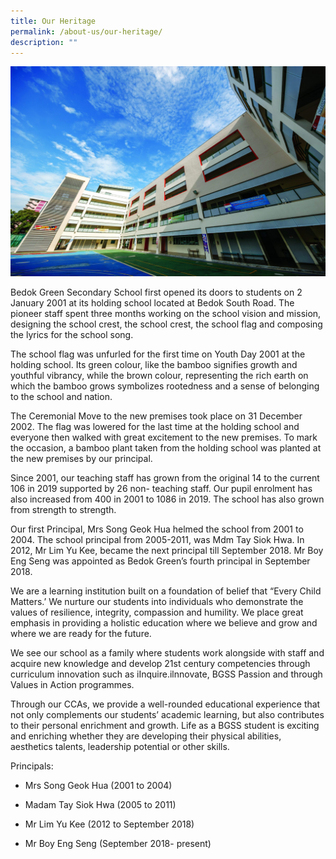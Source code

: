 ```yaml
---
title: Our Heritage
permalink: /about-us/our-heritage/
description: ""
---
```



![](/images/Our-Heritage-e1570003294657.jpg)

Bedok Green Secondary School first opened its doors to students on 2 January 2001 at its holding school located at Bedok South Road. The pioneer staff spent three months working on the school vision and mission, designing the school crest, the school crest, the school flag and composing the lyrics for the school song.

The school flag was unfurled for the first time on Youth Day 2001 at the holding school. Its green colour, like the bamboo signifies growth and youthful vibrancy, while the brown colour, representing the rich earth on which the bamboo grows symbolizes rootedness and a sense of belonging to the school and nation.

The Ceremonial Move to the new premises took place on 31 December 2002. The flag was lowered for the last time at the holding school and everyone then walked with great excitement to the new premises. To mark the occasion, a bamboo plant taken from the holding school was planted at the new premises by our principal.

Since 2001, our teaching staff has grown from the original 14 to the current 106 in 2019 supported by 26 non- teaching staff. Our pupil enrolment has also increased from 400 in 2001 to 1086 in 2019. The school has also grown from strength to strength.

Our first Principal, Mrs Song Geok Hua helmed the school from 2001 to 2004. The school principal from 2005-2011, was Mdm Tay Siok Hwa. In 2012, Mr Lim Yu Kee, became the next principal till September 2018. Mr Boy Eng Seng was appointed as Bedok Green’s fourth principal in September 2018.

We are a learning institution built on a foundation of belief that “Every Child Matters.’ We nurture our students into individuals who demonstrate the values of resilience, integrity, compassion and humility. We place great emphasis in providing a holistic education where we believe and grow and where we are ready for the future.

We see our school as a family where students work alongside with staff and acquire new knowledge and develop 21st century competencies through curriculum innovation such as iInquire.ilnnovate, BGSS Passion and through Values in Action programmes.

Through our CCAs, we provide a well-rounded educational experience that not only complements our students’ academic learning, but also contributes to their personal enrichment and growth. Life as a BGSS student is exciting and enriching whether they are developing their physical abilities, aesthetics talents, leadership potential or other skills.

 

Principals:

* Mrs Song Geok Hua (2001 to 2004)

* Madam Tay Siok Hwa (2005 to 2011)
* Mr Lim Yu Kee (2012 to September 2018)

* Mr Boy Eng Seng (September 2018- present)